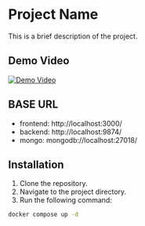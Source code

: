 # Project Name

This is a brief description of the project.

## Demo Video

[![Demo Video](https://img.shields.io/badge/Demo-Video-blue)](https://drive.google.com/file/d/1OXF1UB-fGLo5DO0ITYkHaYhnake6wXZj/view?usp=sharing)

## BASE URL

- frontend: http://localhost:3000/
- backend: http://localhost:9874/
- mongo: mongodb://localhost:27018/

## Installation

1. Clone the repository.
2. Navigate to the project directory.
3. Run the following command:

```bash
docker compose up -d
